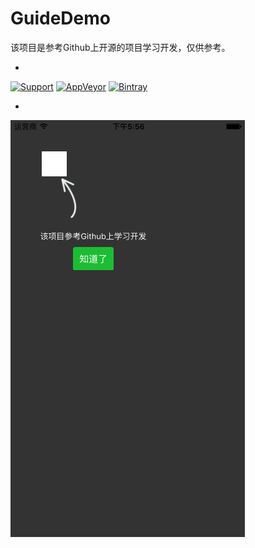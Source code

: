 # GuideDemo
该项目是参考Github上开源的项目学习开发，仅供参考。

-

[![Support](https://img.shields.io/badge/support-iOS%207%2B-brightgreen.svg)](https://github.com/JWXIAN/MVCProject)
[![AppVeyor](https://img.shields.io/appveyor/ci/gruntjs/grunt.svg?maxAge=2592000)](https://github.com/JWXIAN/MVCProject)
[![Bintray](https://img.shields.io/badge/version-1.0-brightgreen.svg)](https://github.com/JWXIAN/MVCProject)

-
![image](https://github.com/JWXIAN/GuideDemo/blob/master/a.png)
